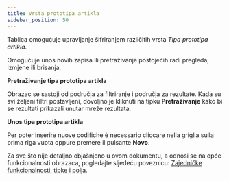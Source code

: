 ```yaml
---
title: Vrsta prototipa artikla
sidebar_position: 50
---
```


Tablica omogućuje upravljanje šifriranjem različitih vrsta *Tipa prototipa artikla*.

Omogućuje unos novih zapisa ili pretraživanje postojećih radi pregleda, izmjene ili brisanja.

**Pretraživanje tipa prototipa artikla**

Obrazac se sastoji od područja za filtriranje i područja za rezultate. Kada su svi željeni filtri postavljeni, dovoljno je kliknuti na tipku **Pretraživanje** kako bi se rezultati prikazali unutar mreže rezultata.

**Unos tipa prototipa artikla**

Per poter inserire nuove codifiche è necessario cliccare nella griglia sulla prima riga vuota oppure premere il pulsante **Novo**.

Za sve što nije detaljno objašnjeno u ovom dokumentu, a odnosi se na opće funkcionalnosti obrazaca, pogledajte sljedeću poveznicu: [Zajedničke funkcionalnosti, tipke i polja](/docs/guide/common).